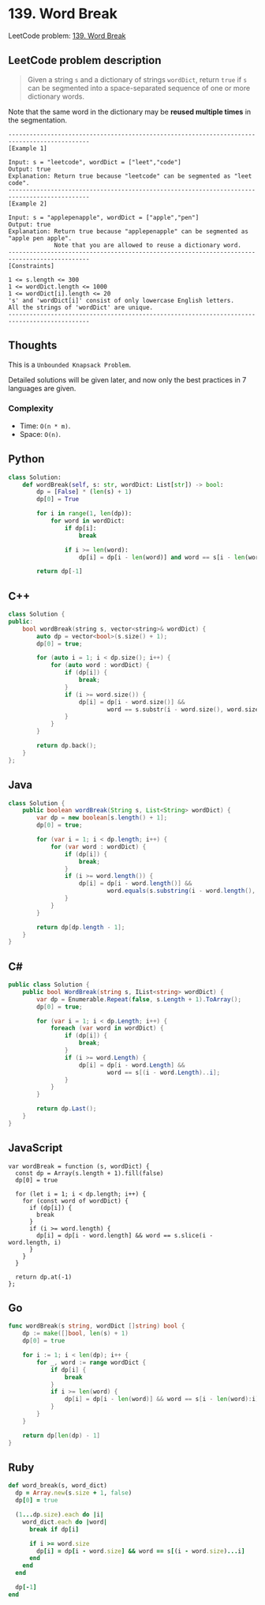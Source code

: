 # 139. Word Break
LeetCode problem: [139. Word Break](https://leetcode.com/problems/word-break/)

## LeetCode problem description
> Given a string `s` and a dictionary of strings `wordDict`, return `true` if `s` can be segmented into a space-separated sequence of one or more dictionary words.

Note that the same word in the dictionary may be **reused multiple times** in the segmentation.

```
---------------------------------------------------------------------------------------------
[Example 1]

Input: s = "leetcode", wordDict = ["leet","code"]
Output: true
Explanation: Return true because "leetcode" can be segmented as "leet code".
---------------------------------------------------------------------------------------------
[Example 2]

Input: s = "applepenapple", wordDict = ["apple","pen"]
Output: true
Explanation: Return true because "applepenapple" can be segmented as "apple pen apple".
             Note that you are allowed to reuse a dictionary word.
---------------------------------------------------------------------------------------------
[Constraints]

1 <= s.length <= 300
1 <= wordDict.length <= 1000
1 <= wordDict[i].length <= 20
's' and 'wordDict[i]' consist of only lowercase English letters.
All the strings of 'wordDict' are unique.
---------------------------------------------------------------------------------------------
```

## Thoughts
This is a `Unbounded Knapsack Problem`.

Detailed solutions will be given later, and now only the best practices in 7 languages are given.

### Complexity
* Time: `O(n * m)`.
* Space: `O(n)`.

## Python
```python
class Solution:
    def wordBreak(self, s: str, wordDict: List[str]) -> bool:
        dp = [False] * (len(s) + 1)
        dp[0] = True

        for i in range(1, len(dp)):
            for word in wordDict:
                if dp[i]:
                    break

                if i >= len(word):
                    dp[i] = dp[i - len(word)] and word == s[i - len(word):i]

        return dp[-1]
```

## C++
```cpp
class Solution {
public:
    bool wordBreak(string s, vector<string>& wordDict) {
        auto dp = vector<bool>(s.size() + 1);
        dp[0] = true;

        for (auto i = 1; i < dp.size(); i++) {
            for (auto word : wordDict) {
                if (dp[i]) {
                    break;
                }
                if (i >= word.size()) {
                    dp[i] = dp[i - word.size()] &&
                            word == s.substr(i - word.size(), word.size());
                }
            }
        }

        return dp.back();
    }
};
```

## Java
```java
class Solution {
    public boolean wordBreak(String s, List<String> wordDict) {
        var dp = new boolean[s.length() + 1];
        dp[0] = true;

        for (var i = 1; i < dp.length; i++) {
            for (var word : wordDict) {
                if (dp[i]) {
                    break;
                }
                if (i >= word.length()) {
                    dp[i] = dp[i - word.length()] &&
                            word.equals(s.substring(i - word.length(), i));
                }
            }
        }

        return dp[dp.length - 1];
    }
}
```

## C#
```c#
public class Solution {
    public bool WordBreak(string s, IList<string> wordDict) {
        var dp = Enumerable.Repeat(false, s.Length + 1).ToArray();
        dp[0] = true;

        for (var i = 1; i < dp.Length; i++) {
            foreach (var word in wordDict) {
                if (dp[i]) {
                    break;
                }
                if (i >= word.Length) {
                    dp[i] = dp[i - word.Length] &&
                            word == s[(i - word.Length)..i];
                }
            }
        }

        return dp.Last();
    }
}
```

## JavaScript
```
var wordBreak = function (s, wordDict) {
  const dp = Array(s.length + 1).fill(false)
  dp[0] = true

  for (let i = 1; i < dp.length; i++) {
    for (const word of wordDict) {
      if (dp[i]) {
        break
      }
      if (i >= word.length) {
        dp[i] = dp[i - word.length] && word == s.slice(i - word.length, i)
      }
    }
  }

  return dp.at(-1)
};
```

## Go
```go
func wordBreak(s string, wordDict []string) bool {
    dp := make([]bool, len(s) + 1)
    dp[0] = true

    for i := 1; i < len(dp); i++ {
        for _, word := range wordDict {
            if dp[i] {
                break
            }
            if i >= len(word) {
                dp[i] = dp[i - len(word)] && word == s[i - len(word):i]
            }
        }
    }

    return dp[len(dp) - 1]
}
```

## Ruby
```ruby
def word_break(s, word_dict)
  dp = Array.new(s.size + 1, false)
  dp[0] = true

  (1...dp.size).each do |i|
    word_dict.each do |word|
      break if dp[i]

      if i >= word.size
        dp[i] = dp[i - word.size] && word == s[(i - word.size)...i]
      end
    end
  end

  dp[-1]
end
```
